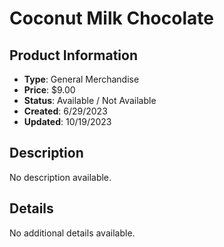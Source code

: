 # Coconut Milk Chocolate

## Product Information
- **Type**: General Merchandise
- **Price**: $9.00
- **Status**: Available / Not Available
- **Created**: 6/29/2023
- **Updated**: 10/19/2023

## Description
No description available.



## Details
No additional details available.
